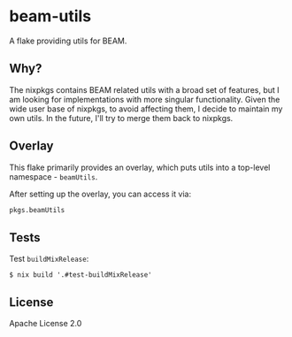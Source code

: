 # beam-utils

A flake providing utils for BEAM.

## Why?

The nixpkgs contains BEAM related utils with a broad set of features, but I am looking for implementations with more singular functionality. Given the wide user base of nixpkgs, to avoid affecting them, I decide to maintain my own utils. In the future, I'll try to merge them back to nixpkgs.

## Overlay

This flake primarily provides an overlay, which puts utils into a top-level namespace - `beamUtils`.

After setting up the overlay, you can access it via:

```nix
pkgs.beamUtils
```

## Tests

Test `buildMixRelease`:

```console
$ nix build '.#test-buildMixRelease'
```

## License

Apache License 2.0
